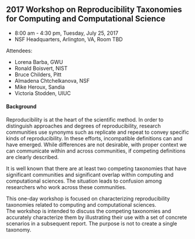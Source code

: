 ## 2017 Workshop on Reproducibility Taxonomies for Computing and Computational Science
- 8:00 am - 4:30 pm, Tuesday, July 25, 2017
- NSF Headquarters, Arlington, VA, Room TBD

Attendees:
- Lorena Barba, GWU
- Ronald Boisvert, NIST
- Bruce Childers, Pitt
- Almadena Chtchelkanova, NSF
- Mike Heroux, Sandia
- Victoria Stodden, UIUC

#### Background
Reproducibility is at the heart of the scientific method.  In order to distinguish approaches and degrees of reproducibility, research communities use synonyms such as replicate and repeat to convey specific kinds of reproducibility.  In these efforts, incompatible definitions can and have emerged.  While differences are not desirable, with proper context we can communicate within and across communities, if competing definitions are clearly described.

It is well known that there are at least two competing taxonomies that have significant communities and significant overlap within computing and computational sciences.  The situation leads to confusion among researchers who work across these communities.

This one-day workshop is focused on characterizing reproducibility taxonomies related to computing and computational sciences.  
The workshop is intended to discuss the competing taxonomies and accurately characterize them by illustrating their use with a set of concrete scenarios in a subsequent report.  The purpose is not to create a single taxonomy.

